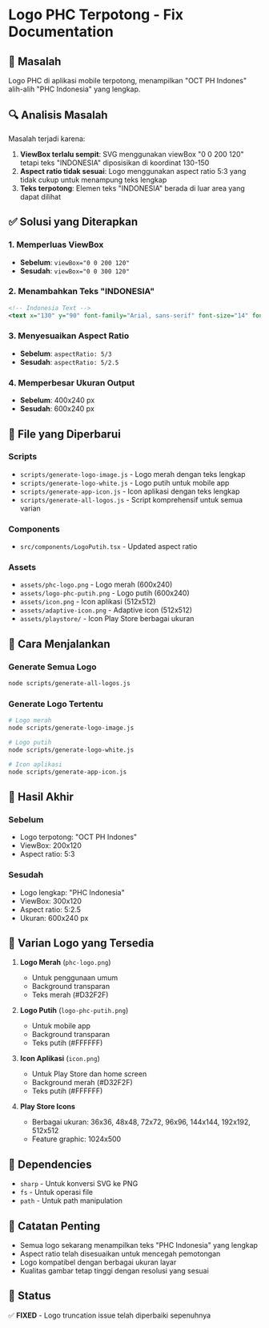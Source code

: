 # Logo PHC Terpotong - Fix Documentation

## 🐛 Masalah
Logo PHC di aplikasi mobile terpotong, menampilkan "OCT PH Indones" alih-alih "PHC Indonesia" yang lengkap.

## 🔍 Analisis Masalah
Masalah terjadi karena:
1. **ViewBox terlalu sempit**: SVG menggunakan viewBox "0 0 200 120" tetapi teks "INDONESIA" diposisikan di koordinat 130-150
2. **Aspect ratio tidak sesuai**: Logo menggunakan aspect ratio 5:3 yang tidak cukup untuk menampung teks lengkap
3. **Teks terpotong**: Elemen teks "INDONESIA" berada di luar area yang dapat dilihat

## ✅ Solusi yang Diterapkan

### 1. Memperluas ViewBox
- **Sebelum**: `viewBox="0 0 200 120"`
- **Sesudah**: `viewBox="0 0 300 120"`

### 2. Menambahkan Teks "INDONESIA"
```svg
<!-- Indonesia Text -->
<text x="130" y="90" font-family="Arial, sans-serif" font-size="14" font-weight="bold" fill="#D32F2F">INDONESIA</text>
```

### 3. Menyesuaikan Aspect Ratio
- **Sebelum**: `aspectRatio: 5/3`
- **Sesudah**: `aspectRatio: 5/2.5`

### 4. Memperbesar Ukuran Output
- **Sebelum**: 400x240 px
- **Sesudah**: 600x240 px

## 📁 File yang Diperbarui

### Scripts
- `scripts/generate-logo-image.js` - Logo merah dengan teks lengkap
- `scripts/generate-logo-white.js` - Logo putih untuk mobile app
- `scripts/generate-app-icon.js` - Icon aplikasi dengan teks lengkap
- `scripts/generate-all-logos.js` - Script komprehensif untuk semua varian

### Components
- `src/components/LogoPutih.tsx` - Updated aspect ratio

### Assets
- `assets/phc-logo.png` - Logo merah (600x240)
- `assets/logo-phc-putih.png` - Logo putih (600x240)
- `assets/icon.png` - Icon aplikasi (512x512)
- `assets/adaptive-icon.png` - Adaptive icon (512x512)
- `assets/playstore/` - Icon Play Store berbagai ukuran

## 🚀 Cara Menjalankan

### Generate Semua Logo
```bash
node scripts/generate-all-logos.js
```

### Generate Logo Tertentu
```bash
# Logo merah
node scripts/generate-logo-image.js

# Logo putih
node scripts/generate-logo-white.js

# Icon aplikasi
node scripts/generate-app-icon.js
```

## 📱 Hasil Akhir

### Sebelum
- Logo terpotong: "OCT PH Indones"
- ViewBox: 200x120
- Aspect ratio: 5:3

### Sesudah
- Logo lengkap: "PHC Indonesia"
- ViewBox: 300x120
- Aspect ratio: 5:2.5
- Ukuran: 600x240 px

## 🎯 Varian Logo yang Tersedia

1. **Logo Merah** (`phc-logo.png`)
   - Untuk penggunaan umum
   - Background transparan
   - Teks merah (#D32F2F)

2. **Logo Putih** (`logo-phc-putih.png`)
   - Untuk mobile app
   - Background transparan
   - Teks putih (#FFFFFF)

3. **Icon Aplikasi** (`icon.png`)
   - Untuk Play Store dan home screen
   - Background merah (#D32F2F)
   - Teks putih (#FFFFFF)

4. **Play Store Icons**
   - Berbagai ukuran: 36x36, 48x48, 72x72, 96x96, 144x144, 192x192, 512x512
   - Feature graphic: 1024x500

## 🔧 Dependencies
- `sharp` - Untuk konversi SVG ke PNG
- `fs` - Untuk operasi file
- `path` - Untuk path manipulation

## 📝 Catatan Penting
- Semua logo sekarang menampilkan teks "PHC Indonesia" yang lengkap
- Aspect ratio telah disesuaikan untuk mencegah pemotongan
- Logo kompatibel dengan berbagai ukuran layar
- Kualitas gambar tetap tinggi dengan resolusi yang sesuai

## 🎉 Status
✅ **FIXED** - Logo truncation issue telah diperbaiki sepenuhnya
